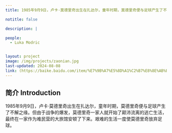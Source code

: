 ```yaml
---
title: 1985年9月9日，卢卡·莫德里奇出生在扎达尔，童年时期，莫德里奇便与足球产生了不解之缘。但由于战争的爆发，莫德里奇一家人就开始了颠沛流离的逃亡生活，最终在一家作为难民营的大旅馆安顿了下来。艰难的生活一度使莫德里奇放弃足球。

notitle: false

description: |

people:
  - Luka Modric


layout: project
image: /img/projects/zaonian.jpg
last-updated: 2024-08-08
link: (https://baike.baidu.com/item/%E7%9B%A7%E5%8D%A1%C2%B7%E8%8E%AB%E5%BE%B7%E9%87%8C%E5%A5%87/3311744)
---
```


## 简介 Introduction
1985年9月9日，卢卡·莫德里奇出生在扎达尔，童年时期，莫德里奇便与足球产生了不解之缘。但由于战争的爆发，莫德里奇一家人就开始了颠沛流离的逃亡生活，最终在一家作为难民营的大旅馆安顿了下来。艰难的生活一度使莫德里奇放弃足球。
